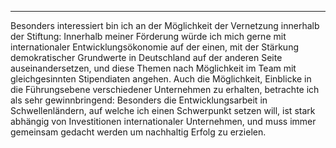 ***

Besonders interessiert bin ich an der Möglichkeit der Vernetzung innerhalb der Stiftung: Innerhalb meiner Förderung würde ich mich gerne mit internationaler Entwicklungsökonomie auf der einen, mit der Stärkung demokratischer Grundwerte in Deutschland auf der anderen Seite auseinandersetzen, und diese Themen nach Möglichkeit im Team mit gleichgesinnten Stipendiaten angehen. Auch die Möglichkeit, Einblicke in die Führungsebene verschiedener Unternehmen zu erhalten, betrachte ich als sehr gewinnbringend: Besonders die Entwicklungsarbeit in Schwellenländern, auf welche ich einen Schwerpunkt setzen will, ist stark abhängig von Investitionen internationaler Unternehmen, und muss immer gemeinsam gedacht werden um nachhaltig Erfolg zu erzielen.